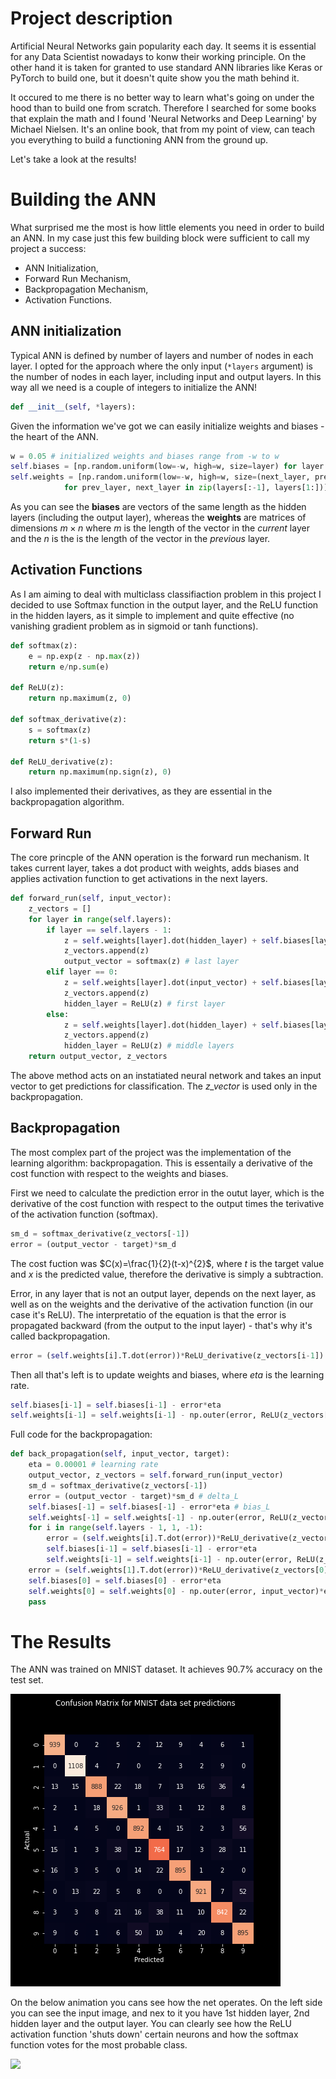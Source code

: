 # Project description

Artificial Neural Networks gain popularity each day. It seems it is essential for any Data Scientist nowadays to konw their working principle. On the other hand it is taken for granted to use standard ANN libraries like Keras or PyTorch to build one, but it doesn't quite show you the math behind it.

It occured to me there is no better way to learn what's going on under the hood than to build one from scratch. Therefore I searched for some books that explain the math and I found 'Neural Networks and Deep Learning' by Michael Nielsen. It's an online book, that from my point of view, can teach you everything to build a functioning ANN from the ground up.

Let's take a look at the results!

# Building the ANN

What surprised me the most is how little elements you need in order to build an ANN. In my case just this few building block were sufficient to call my project a success:

* ANN Initialization,
* Forward Run Mechanism,
* Backpropagation Mechanism,
* Activation Functions.

## ANN initialization

Typical ANN is defined by number of layers and number of nodes in each layer. I opted for the approach where the only input (`*layers` argument) is the number of nodes in each layer, including input and output layers. In this way all we need is a couple of integers to initialize the ANN!

```python
def __init__(self, *layers):
```

Given the information we've got we can easily initialize weights and biases - the heart of the ANN.

```python
w = 0.05 # initialized weights and biases range from -w to w
self.biases = [np.random.uniform(low=-w, high=w, size=layer) for layer in layers[1:]]
self.weights = [np.random.uniform(low=-w, high=w, size=(next_layer, prev_layer))\
            for prev_layer, next_layer in zip(layers[:-1], layers[1:])]
```

As you can see the **biases** are vectors of the same length as the hidden layers (including the output layer), whereas the **weights** are matrices of dimensions $m \times n$ where *m* is the length of the vector in the *current* layer and the *n* is the is the length of the vector in the *previous* layer.

## Activation Functions

As I am aiming to deal with multiclass classifiaction problem in this project I decided to use Softmax function in the output layer, and the ReLU function in the hidden layers, as it simple to implement and quite effective (no vanishing gradient problem as in sigmoid or tanh functions).

```python
def softmax(z):
    e = np.exp(z - np.max(z))
    return e/np.sum(e)

def ReLU(z):
    return np.maximum(z, 0)

def softmax_derivative(z):
    s = softmax(z)
    return s*(1-s)

def ReLU_derivative(z):
    return np.maximum(np.sign(z), 0)
```

I also implemented their derivatives, as they are essential in the backpropagation algorithm.

## Forward Run

The core princple of the ANN operation is the forward run mechanism. It takes current layer, takes a dot product with weights, adds biases and applies activation function to get activations in the next layers.

```python
def forward_run(self, input_vector):
    z_vectors = []
    for layer in range(self.layers):
        if layer == self.layers - 1:
            z = self.weights[layer].dot(hidden_layer) + self.biases[layer]
            z_vectors.append(z)
            output_vector = softmax(z) # last layer
        elif layer == 0:
            z = self.weights[layer].dot(input_vector) + self.biases[layer]
            z_vectors.append(z)
            hidden_layer = ReLU(z) # first layer
        else:
            z = self.weights[layer].dot(hidden_layer) + self.biases[layer]
            z_vectors.append(z)
            hidden_layer = ReLU(z) # middle layers
    return output_vector, z_vectors
```

The above method acts on an instatiated neural network and takes an input vector to get predictions for classification. The *z_vector* is used only in the backpropagation.

## Backpropagation

The most complex part of the project was the implementation of the learning algorithm: backpropagation. This is essentaily a derivative of the cost function with respect to the weights and biases.

First we need to calculate the prediction error in the outut layer, which is the derivative of the cost function with respect to the output times the terivative of the activation function (softmax).

```python
sm_d = softmax_derivative(z_vectors[-1])
error = (output_vector - target)*sm_d
```

The cost fuction was $C(x)=\frac{1}{2}(t-x)^{2}$, where *t* is the target value and *x*  is the predicted value, therefore the derivative is simply a subtraction.

Error, in any layer that is not an output layer, depends on the next layer, as well as on the weights and the derivative of the activation function (in our case it's ReLU). The interpretatio of the equation is that the error is propagated backward (from the output to the input layer) - that's why it's called backpropagation.

```python
error = (self.weights[i].T.dot(error))*ReLU_derivative(z_vectors[i-1])
```

Then all that's left is to update weights and biases,  where *eta* is the learning rate.
```python
self.biases[i-1] = self.biases[i-1] - error*eta
self.weights[i-1] = self.weights[i-1] - np.outer(error, ReLU(z_vectors[i-2]))*eta
```

Full code for the backpropagation:

```python
def back_propagation(self, input_vector, target):
    eta = 0.00001 # learning rate
    output_vector, z_vectors = self.forward_run(input_vector)
    sm_d = softmax_derivative(z_vectors[-1])
    error = (output_vector - target)*sm_d # delta_L
    self.biases[-1] = self.biases[-1] - error*eta # bias_L
    self.weights[-1] = self.weights[-1] - np.outer(error, ReLU(z_vectors[-2]))*eta # weights_L
    for i in range(self.layers - 1, 1, -1):
        error = (self.weights[i].T.dot(error))*ReLU_derivative(z_vectors[i-1])
        self.biases[i-1] = self.biases[i-1] - error*eta
        self.weights[i-1] = self.weights[i-1] - np.outer(error, ReLU(z_vectors[i-2]))*eta
    error = (self.weights[1].T.dot(error))*ReLU_derivative(z_vectors[0])
    self.biases[0] = self.biases[0] - error*eta
    self.weights[0] = self.weights[0] - np.outer(error, input_vector)*eta
    pass
```

# The Results

The ANN was trained on MNIST dataset. It achieves 90.7% accuracy on the test set.

![](https://github.com/93fk/Custom-ANN/blob/master/empirical/2_pipeline/2_Visualize_ANN/out/ConfusionMatrix.png?raw=true)

On the below animation you cans see how the net operates. On the left side you can see the input image, and nex to it you have 1st hidden layer, 2nd hidden layer and the output layer. You can clearly see how the ReLU activation function 'shuts down' certain neurons and how the softmax function votes for the most probable class.

![](https://github.com/93fk/Custom-ANN/blob/master/empirical/2_pipeline/2_Visualize_ANN/out/ANN_visualized.gif?raw=true)